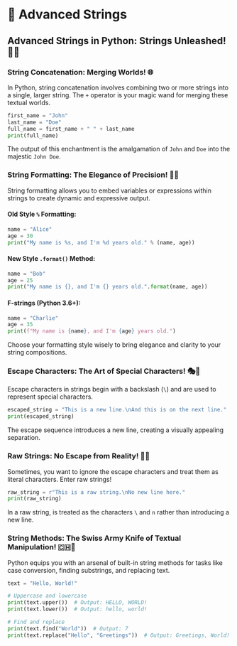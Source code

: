 # 📃 Advanced Strings

## Advanced Strings in Python: Strings Unleashed! 🚀🔗

### String Concatenation: Merging Worlds! 🌐

In Python, string concatenation involves combining two or more strings into a single, larger string. The `+` operator is your magic wand for merging these textual worlds.

```python
first_name = "John"
last_name = "Doe"
full_name = first_name + " " + last_name
print(full_name)
```

The output of this enchantment is the amalgamation of `John` and `Doe` into the majestic `John Doe`.

### String Formatting: The Elegance of Precision! 🎩🎨

String formatting allows you to embed variables or expressions within strings to create dynamic and expressive output.

#### Old Style `%` Formatting:

```python
name = "Alice"
age = 30
print("My name is %s, and I'm %d years old." % (name, age))
```

#### New Style `.format()` Method:

```python
name = "Bob"
age = 25
print("My name is {}, and I'm {} years old.".format(name, age))
```

#### F-strings (Python 3.6+):

```python
name = "Charlie"
age = 35
print(f"My name is {name}, and I'm {age} years old.")
```

Choose your formatting style wisely to bring elegance and clarity to your string compositions.

### Escape Characters: The Art of Special Characters! 🎭🔗

Escape characters in strings begin with a backslash (`\`) and are used to represent special characters.

```python
escaped_string = "This is a new line.\nAnd this is on the next line."
print(escaped_string)
```

The  escape sequence introduces a new line, creating a visually appealing separation.

### Raw Strings: No Escape from Reality! 🚧🔗

Sometimes, you want to ignore the escape characters and treat them as literal characters. Enter raw strings!

```python
raw_string = r"This is a raw string.\nNo new line here."
print(raw_string)
```

In a raw string,  is treated as the characters `\` and `n` rather than introducing a new line.

### String Methods: The Swiss Army Knife of Textual Manipulation! 🇨🇭🔧

Python equips you with an arsenal of built-in string methods for tasks like case conversion, finding substrings, and replacing text.

```python
text = "Hello, World!"

# Uppercase and lowercase
print(text.upper())  # Output: HELLO, WORLD!
print(text.lower())  # Output: hello, world!

# Find and replace
print(text.find("World"))  # Output: 7
print(text.replace("Hello", "Greetings"))  # Output: Greetings, World!
```
